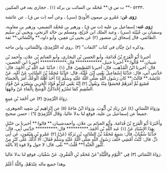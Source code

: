 ٥٢٣٣ -** ت س ق:** مُحَمَّد بن السائب بن بركة (١) . حجازي يعد في المكيين،

**رَوَى عَن:** عَمْرو بن ميمون الأَودِيّ (سي) ، وعن أمه (ت س ق) ، عن عائشة.

**رَوَى عَنه:** إسماعيل بن علية (ت س ق) ، وزهير بن مُحَمَّد التميمي، وزهير بن معاوية، وسفيان بن عُيَيْنَة (سي) ، وعبد الملك ابن جُرَيْج، ومسلم بن خالد الزنجي، ويحيى بْن سليم الطائفي، قال إسحاق بْن منصور (٢) عَن يحيى بْن مَعِين، وأبو داود،** والنَّسَائي:** ثقة.

وذكره ابنُ حِبَّان في كتاب "الثقات" (٣) .روي له التِّرْمِذِيّ، والنَّسَائي، وابن ماجه.

أخبرنا أَبُو الْفَرَجِ بْنُ قُدَامَةَ، وأبو الحسن بْن البخاري، وأبو الغنائم بْن علان، وأحمد بْن شيبان،** قَالُوا:** أخبرنا حنبل،************ قال:************ أخبرنا ابن الحصين، قال: أخبرنا ابْنُ الْمُذْهِب، قال: أخبرنا القَطِيعِيّ، قال (١) : حَدَّثَنَا عَبد اللَّهِ بْن أَحْمَدَ، قال: حَدَّثني أبي، قال: حَدَّثَنَا إِسْمَاعِيلُ يَعْنِي ابْنَ عُلَيَّةَ، قال: حَدَّثَنَا مُحَمَّدُ بْنُ السَّائِبِ عَنْ أُمِّه، عَنْ عَائِشَةَ،** قَالَتْ:** كان رَسُول اللَّهِ صَلَّى اللَّهُ عَلَيْهِ وسَلَّمَ إِذَا أَخَذَ أَهْلَهُ الْوَعْكُ أَمَرَ بِالْحَسَاءِ فَصُنِعَ ثُمَّ أَمَرَهُمْ فَحَسَوْا مِنْهُ ويَقُولُ (٢) إِنَّهُ يَعْنِي لَيَرْتُو فُؤَادَ الْحَزِينِ ويَسْرُو عَنْ فُؤَادِ السَّقِيمِ كَمَا تَسْرُو إِحْدَاكُنَّ الْوَسَخَ بِالْمَاءِ عَنْ وجْهِهَا.

رَوَاهُ التِّرْمِذِيّ (٣) عن أَحْمَدَ بْنِ مَنِيعٍ.

ورَوَاهُ النَّسَائي (٤) عَنْ زِيَادِ بْنِ أَيُّوبَ. ورَوَاهُ ابْنُ مَاجَهْ (٥) عن إِبْرَاهِيم بْن سَعِيد الجوهري، جميعاً عن إسماعيل بن علية، فوقع لنا بدلا عاليا، وَقَال التِّرْمِذِيّ (٦) : حسن صحيح.

وأَخْبَرَنَا أَبُو الْفَرَجِ بْنُ قُدَامَةَ، وأَبُو الغنائم بن علان، وأحمدشيبان،** قالوا:** أخبرنا بن حَنْبَلٍ بِهَذَا الإِسْنَادِ عَنْ (١) عَبد اللَّهِ بْن أَحْمَدَ،********** قال:********** حَدَّثني أَبِي، قال: حَدَّثَنَا سُفْيَانُ، قال: سَمِعَ مُحَمَّدُ بْنُ السَّائِبِ بْنِ بَرَكَةَ (عَنْ) (٢) عَمْرو بْنِ مَيْمُونٍ، عَن أَبِي ذَرٍّ، قال: كُنْتُ أَمْشِي خَلْفَ رَسُولِ اللَّهِ صَلَّى اللَّهُ عَلَيْهِ وسَلَّمَ فَقَالَ: أَلا أَدُلُّكَ عَلَى كَنْزٍ مِنْ كُنُوزِ الْجَنَّةِ؟** قُلْتُ:** بَلَى. قال: لا حول ولا قوة إلا بالله.

رَوَاهُ النَّسَائي (٣) فِي "الْيَوْمِ واللَّيْلَةِ"عَنْ مُحَمَّدِ بْنِ الْمُقْرِئِ، عَنْ سُفْيَان، فوقع لنا بدلا عاليا.

وهذا جميع ماله عِنْدَهُمْ، واللَّهُ أَعْلَمُ.